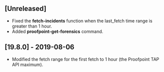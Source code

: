 ## [Unreleased]
  - Fixed the **fetch-incidents** function when the last_fetch time range is greater than 1 hour.
  - Added **proofpoint-get-forensics** command. 

## [19.8.0] - 2019-08-06
  - Modified the fetch range for the first fetch to 1 hour (the Proofpoint TAP API maximum).

